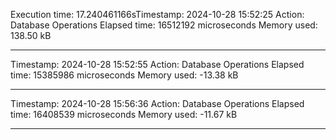 Execution time: 17.240461166sTimestamp: 2024-10-28 15:52:25
Action: Database Operations
Elapsed time: 16512192 microseconds
Memory used: 138.50 kB

----------------------------------------

Timestamp: 2024-10-28 15:52:55
Action: Database Operations
Elapsed time: 15385986 microseconds
Memory used: -13.38 kB

----------------------------------------

Timestamp: 2024-10-28 15:56:36
Action: Database Operations
Elapsed time: 16408539 microseconds
Memory used: -11.67 kB

----------------------------------------

